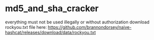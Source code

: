 # md5_and_sha_cracker
everything must not be used illegally or without authorization
download rockyou.txt file here: https://github.com/brannondorsey/naive-hashcat/releases/download/data/rockyou.txt
